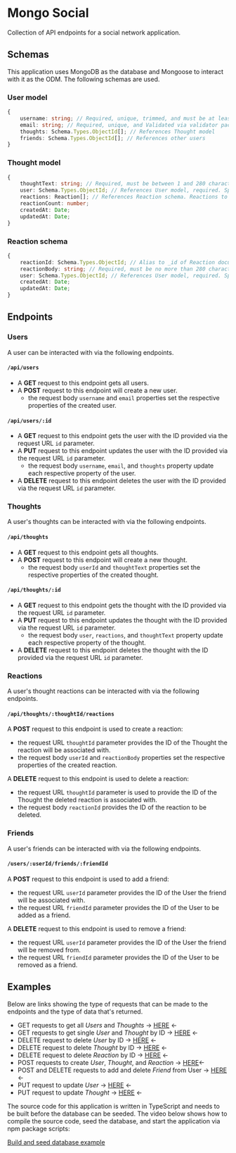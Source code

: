 # Mongo Social

Collection of API endpoints for a social network application.

## Schemas

This application uses MongoDB as the database and Mongoose to interact with it as the ODM. The following schemas are
used.

### User model

```typescript
{
    username: string; // Required, unique, trimmed, and must be at least 1 character
    email: string; // Required, unique, and Validated via validator package isEmail(string) method
    thoughts: Schema.Types.ObjectId[]; // References Thought model
    friends: Schema.Types.ObjectId[]; // References other users
}
```

### Thought model

```typescript
{
    thoughtText: string; // Required, must be between 1 and 280 characters
    user: Schema.Types.ObjectId; // References User model, required. Specifies user Thought is associated with
    reactions: Reaction[]; // References Reaction schema. Reactions to the Thought form other Users
    reactionCount: number;
    createdAt: Date;
    updatedAt: Date;
}
```

### Reaction schema

```typescript
{
    reactionId: Schema.Types.ObjectId; // Alias to _id of Reaction document
    reactionBody: string; // Required, must be no more than 280 characters
    user: Schema.Types.ObjectId; // References User model, required. Specifies user Reaction is associated with
    createdAt: Date;
    updatedAt: Date;
}
```

## Endpoints

### Users

A user can be interacted with via the following endpoints.

#### `/api/users`

- A **GET** request to this endpoint gets all users.
- A **POST** request to this endpoint will create a new user.
  - the request body `username` and `email` properties set the respective properties of the created user.

#### `/api/users/:id`

- A **GET** request to this endpoint gets the user with the ID provided via the request URL `id` parameter.
- A **PUT** request to this endpoint updates the user with the ID provided via the request URL `id` parameter.
  - the request body `username`, `email`, and `thoughts` property update each respective property of the user.
- A **DELETE** request to this endpoint deletes the user with the ID provided via the request URL `id` parameter.

### Thoughts

A user's thoughts can be interacted with via the following endpoints.

#### `/api/thoughts`

- A **GET** request to this endpoint gets all thoughts.
- A **POST** request to this endpoint will create a new thought.
  - the request body `userId` and `thoughtText` properties set the respective properties of the created thought.

#### `/api/thoughts/:id`

- A **GET** request to this endpoint gets the thought with the ID provided via the request URL `id` parameter.
- A **PUT** request to this endpoint updates the thought with the ID provided via the request URL `id` parameter.
  - the request body `user`, `reactions`, and `thoughtText` property update each respective property of the thought.
- A **DELETE** request to this endpoint deletes the thought with the ID provided via the request URL `id` parameter.

### Reactions

A user's thought reactions can be interacted with via the following endpoints.

#### `/api/thoughts/:thoughtId/reactions`

A **POST** request to this endpoint is used to create a reaction:

- the request URL `thoughtId` parameter provides the ID of the Thought the reaction will be associated with.
- the request body `userId` and `reactionBody` properties set the respective properties of the created reaction.

A **DELETE** request to this endpoint is used to delete a reaction:

- the request URL `thoughtId` parameter is used to provide the ID of the Thought the deleted reaction is associated with.
- the request body `reactionId` provides the ID of the reaction to be deleted.

### Friends

A user's friends can be interacted with via the following endpoints.

#### `/users/:userId/friends/:friendId`

A **POST** request to this endpoint is used to add a friend:

- the request URL `userId` parameter provides the ID of the User the friend will be associated with.
- the request URL `friendId` parameter provides the ID of the User to be added as a friend.

A **DELETE** request to this endpoint is used to remove a friend:

- the request URL `userId` parameter provides the ID of the User the friend will be removed from.
- the request URL `friendId` parameter provides the ID of the User to be removed as a friend.

## Examples

Below are links showing the type of requests that can be made to the endpoints and the type of data that's returned.

- GET requests to get all *Users* and *Thoughts* -> [HERE][get-all] <-
- GET requests to get single *User* and *Thought* by ID -> [HERE][get-single] <-
- DELETE request to delete *User* by ID -> [HERE][delete-user] <-
- DELETE request to delete *Thought* by ID -> [HERE][delete-thought] <-
- DELETE request to delete *Reaction* by ID -> [HERE][delete-reaction] <-
- POST requests to create *User*, *Thought*, and *Reaction* -> [HERE][create-user-thought-and-reaction]<-
- POST and DELETE requests to add and delete *Friend* from User -> [HERE][add-and-delete-friend] <-
- PUT request to update *User* -> [HERE][update-user] <-
- PUT request to update *Thought* -> [HERE][update-thought] <-

The source code for this application is written in TypeScript and needs to be built before the database can be seeded.
The video below shows how to compile the source code, seed the database, and start the application via npm package
scripts:

[Build and seed database example](https://drive.google.com/file/d/1czN4xZitbzUuTJzfOIrC5dgtqOKlbray/view?usp=sharing "Build and seed database example")

[get-all]: https://drive.google.com/file/d/1XdGeQhf6KLn32KwlCUYjmXYL8-6f3wD7/view?usp=sharing "Get all Users and Thoughts"
[get-single]: https://drive.google.com/file/d/1UjudtVvCT3TBXvLefU5XTivGREXFb43y/view?usp=sharing "Get single User and Thought"
[delete-user]: https://drive.google.com/file/d/1hxDWARXBT_Mj84_iHu8D8tQhUZNmjq-Q/view?usp=sharing "Delete User"
[delete-thought]: https://drive.google.com/file/d/1FZOQ3sl1Ic6acaZB2YtVVbKo88yJRqI6/view?usp=sharing "Delete Thought"
[delete-reaction]: https://drive.google.com/file/d/1A3y1R0HiHNW3ifL1rGxksneV9ZI-HFrh/view?usp=sharing "Delete Reaction"
[create-user-thought-and-reaction]: https://drive.google.com/file/d/1s9R-B3iizOixT7eDZw-Vm9uWtCClC9pq/view?usp=sharing "Create User, Thought, and Reaction"
[add-and-delete-friend]: https://drive.google.com/file/d/1s5ut0UHtTChN9yMcX5WY2gi05lfrWsjf/view?usp=sharing "Add and Delete Friend"
[update-user]: https://drive.google.com/file/d/1jDjArrSc_RCHPHxhutXzRhoY6AwmiS_k/view?usp=sharing "Update User"
[update-thought]: https://drive.google.com/file/d/1JBzRqaHyJkz09zItza1NG64AnILfIj5v/view?usp=sharing "Update Thought"
